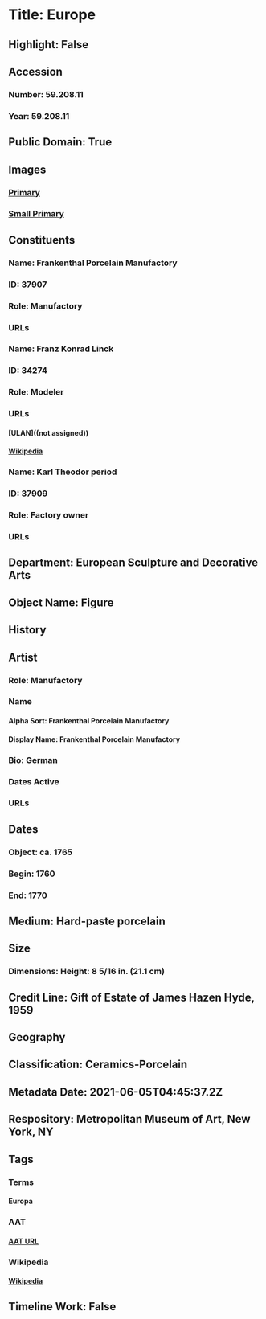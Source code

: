 # Title: Europe
## Highlight: False
## Accession
### Number: 59.208.11
### Year: 59.208.11
## Public Domain: True
## Images
### [Primary](https://images.metmuseum.org/CRDImages/es/original/170275.jpg)
### [Small Primary](https://images.metmuseum.org/CRDImages/es/web-large/170275.jpg)
## Constituents
### Name: Frankenthal Porcelain Manufactory
### ID: 37907
### Role: Manufactory
### URLs
### Name: Franz Konrad Linck
### ID: 34274
### Role: Modeler
### URLs
#### [ULAN]((not assigned))
#### [Wikipedia](https://www.wikidata.org/wiki/Q1446493)
### Name: Karl Theodor period
### ID: 37909
### Role: Factory owner
### URLs
## Department: European Sculpture and Decorative Arts
## Object Name: Figure
## History
## Artist
### Role: Manufactory
### Name
#### Alpha Sort: Frankenthal Porcelain Manufactory
#### Display Name: Frankenthal Porcelain Manufactory
### Bio: German
### Dates Active
### URLs
## Dates
### Object: ca. 1765
### Begin: 1760
### End: 1770
## Medium: Hard-paste porcelain
## Size
### Dimensions: Height: 8 5/16 in. (21.1 cm)
## Credit Line: Gift of Estate of James Hazen Hyde, 1959
## Geography
## Classification: Ceramics-Porcelain
## Metadata Date: 2021-06-05T04:45:37.2Z
## Respository: Metropolitan Museum of Art, New York, NY
## Tags
### Terms
#### Europa
### AAT
#### [AAT URL](http://vocab.getty.edu/page/ia/901001030)
### Wikipedia
#### [Wikipedia]()
## Timeline Work: False